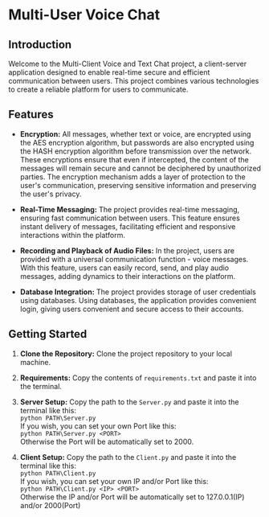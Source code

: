 # Multi-User Voice Chat

## Introduction

Welcome to the Multi-Client Voice and Text Chat project, a client-server application designed to enable real-time secure and efficient communication between users. This project combines various technologies to create a reliable platform for users to communicate.

## Features

- **Encryption:** All messages, whether text or voice, are encrypted using the AES encryption algorithm, but passwords are also encrypted using the HASH encryption algorithm before transmission over the network. These encryptions ensure that even if intercepted, the content of the messages will remain secure and cannot be deciphered by unauthorized parties. The encryption mechanism adds a layer of protection to the user's communication, preserving sensitive information and preserving the user's privacy.

- **Real-Time Messaging:** The project provides real-time messaging, ensuring fast communication between users. This feature ensures instant delivery of messages, facilitating efficient and responsive interactions within the platform.

- **Recording and Playback of Audio Files:** In the project, users are provided with a universal communication function - voice messages. With this feature, users can easily record, send, and play audio messages, adding dynamics to their interactions on the platform.

- **Database Integration:** The project provides storage of user credentials using databases. Using databases, the application provides convenient login, giving users convenient and secure access to their accounts.

## Getting Started

1. **Clone the Repository:** Clone the project repository to your local machine.

2. **Requirements:** Copy the contents of `requirements.txt` and paste it into the terminal.

3. **Server Setup:**  Copy the path to the `Server.py` and paste it into the terminal like this: <br> `python PATH\Server.py`<br> If you wish, you can set your own Port like this: <br> `python PATH\Server.py <PORT>`<br> Otherwise the Port will be automatically set to 2000.

4. **Client Setup:** Copy the path to the `Client.py` and paste it into the terminal like this: <br> `python PATH\Client.py`<br> If you wish, you can set your own IP and/or Port like this: <br> `python PATH\Client.py <IP> <PORT>`<br> Otherwise the IP and/or Port will be automatically set to 127.0.0.1(IP) and/or 2000(Port)
